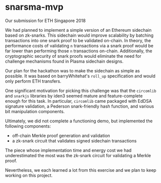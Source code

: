 # snarsma-mvp

Our submission for ETH Singapore 2018

We had planned to implement a simple version of an Ethereum sidechain based on zk-snarks. This sidechain would improve scalability by batching transactions into one snark proof to be validated on-chain. In theory, the performance costs of validating `n` transactions via a snark proof would be far lower than performing those `n` transactions on-chain. Additionally, the cryptographic security of snark proofs would eliminate the need for challenge mechanisms found in Plasma sidechain designs.  

Our plan for the hackathon was to make the sidechain as simple as possible. It was based on barryWhitehat's `roll_up` specification and would only perform ETH transfers.

One significant motivation for picking this challenge was that the `circomlib` and `snarkjs` libraries by iden3 seemed mature and feature-complete enough for this task. In particular, `circomlib` came packaged with EdDSA signature validation, a Pederson snark-friendly hash function, and various bit manipulation components.

Ultimately, we did not complete a functioning demo, but implemented the following components:

- off-chain Merkle proof generation and validation
- a zk-snark circuit that validates signed sidechain transactions

The piece whose implementation time and energy cost we had underestimated the most was the zk-snark circuit for validating a Merkle proof.

Nevertheless, we each learned a lot from this exercise and we plan to keep working on this project.
